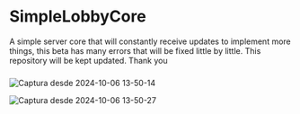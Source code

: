 # SimpleLobbyCore

A simple server core that will constantly receive updates to implement more things, this beta has many errors that will be fixed little by little. This repository will be kept updated. Thank you

###

![Captura desde 2024-10-06 13-50-14](https://github.com/user-attachments/assets/7813d6a1-59ed-4ead-9c13-9ea0966eb548)

![Captura desde 2024-10-06 13-50-27](https://github.com/user-attachments/assets/573284fd-97f9-42e1-8f31-b8196ab0d105)
